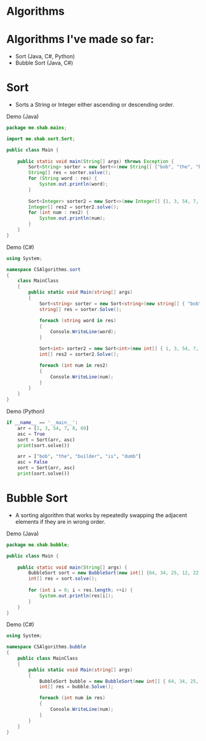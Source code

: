 # Algorithms

# Algorithms I've made so far:
- Sort (Java, C#, Python)
- Bubble Sort (Java, C#)

# Sort

- Sorts a String or Integer either ascending or descending order.

Demo (Java)

```java
package me.shab.mains;

import me.shab.sort.Sort;

public class Main {
	
	public static void main(String[] args) throws Exception {
		Sort<String> sorter = new Sort<>(new String[] {"bob", "the", "builder", "is", "dumb"}, false);
		String[] res = sorter.solve();
		for (String word : res) {
			System.out.println(word);
		}
		
		Sort<Integer> sorter2 = new Sort<>(new Integer[] {1, 3, 54, 7, 8, 69}, false);
		Integer[] res2 = sorter2.solve();
		for (int num : res2) {
			System.out.println(num);
		}
	}
}
```

Demo (C#)

```cs
using System;

namespace CSAlgorithms.sort
{
    class MainClass
    {
        public static void Main(string[] args)
        {
            Sort<string> sorter = new Sort<string>(new string[] { "bob", "the", "builder", " is ", "dumb" }, false);
            string[] res = sorter.Solve();

            foreach (string word in res)
            {
                Console.WriteLine(word);
            }

            Sort<int> sorter2 = new Sort<int>(new int[] { 1, 3, 54, 7, 8, 69 }, false);
            int[] res2 = sorter2.Solve();

            foreach (int num in res2)
            {
                Console.WriteLine(num);
            }
        }
    }
}
```

Demo (Python)

```py
if __name__ == '__main__':
    arr = [1, 3, 54, 7, 8, 69]
    asc = True
    sort = Sort(arr, asc)
    print(sort.solve())

    arr = ["bob", "the", "builder", "is", "dumb"]
    asc = False
    sort = Sort(arr, asc)
    print(sort.solve())
```

# Bubble Sort

- A sorting algorithm that works by repeatedly swapping the adjacent elements if they are in wrong order.

Demo (Java)

```java
package me.shab.bubble;

public class Main {
	
	public static void main(String[] args) {
		BubbleSort sort = new BubbleSort(new int[] {64, 34, 25, 12, 22, 11, 90});
		int[] res = sort.solve();
		
		for (int i = 0; i < res.length; ++i) {
			System.out.println(res[i]);
		}
	}
}
```

Demo (C#)

```cs
using System;

namespace CSAlgorithms.bubble
{
    public class MainClass
    {
        public static void Main(string[] args)
        {
            BubbleSort bubble = new BubbleSort(new int[] { 64, 34, 25, 12, 22, 11, 90 });
            int[] res = bubble.Solve();

            foreach (int num in res)
            {
                Console.WriteLine(num);
            }
        }
    }
}
```
